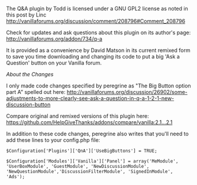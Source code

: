 The Q&A plugin by Todd is licensed under a GNU GPL2 license as noted in this post by Linc http://vanillaforums.org/discussion/comment/208796#Comment_208796

Check for updates and ask questions about this plugin on its author's page: http://vanillaforums.org/addon/734/q-a

It is provided as a convenience by David Matson in its current remixed form to save you time downloading and changing its code to put a big 'Ask a Question' button on your Vanilla forum.


*About the Changes*

I only made code changes specified by peregrine as "The Big Button option part A" spelled out here: http://vanillaforums.org/discussion/26902/some-adjustments-to-more-clearly-see-ask-a-question-in-q-a-1-2-1-new-discussion-button

Compare original and remixed versions of this plugin here: https://github.com/HelpGiveThanks/addons/compare/vanilla:2.1...2.1

In addition to these code changes, peregrine also writes that you'll need to add these lines to your config.php file:
```
$Configuration['Plugins']['QnA']['UseBigButtons'] = TRUE;
```
```
$Configuration['Modules']['Vanilla']['Panel'] = array('MeModule', 'UserBoxModule', 'GuestModule', 'NewDiscussionModule', 'NewQuestionModule','DiscussionFilterModule', 'SignedInModule', 'Ads');
```